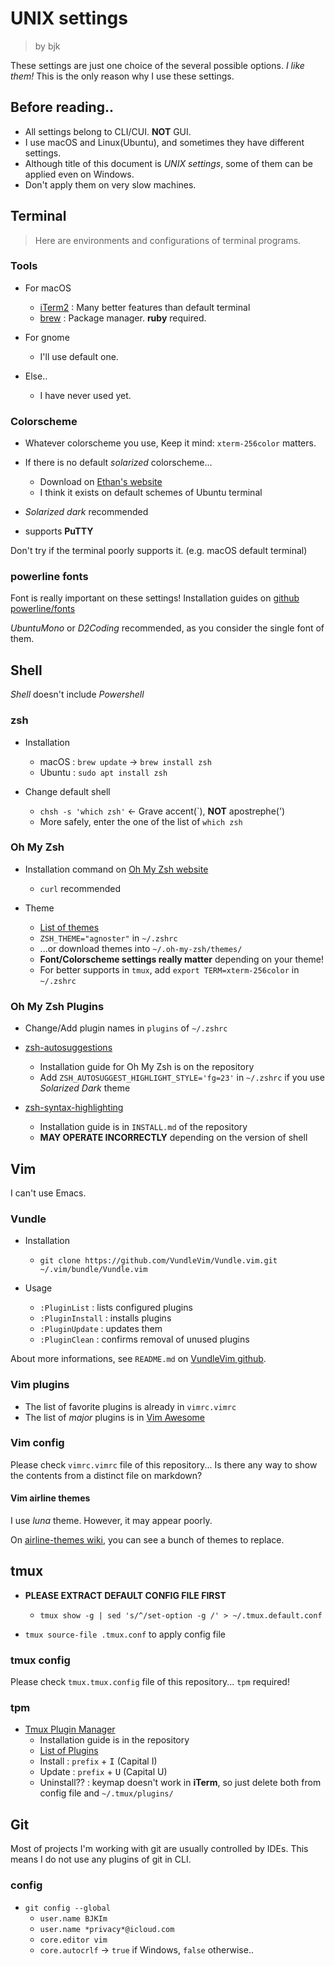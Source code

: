 
UNIX settings
=============

> by bjk

These settings are just one choice of the several possible options.
*I like them!* This is the only reason why I use these settings.

## Before reading..

- All settings belong to CLI/CUI. **NOT** GUI.
- I use macOS and Linux(Ubuntu), and sometimes they have different settings.
- Although title of this document is *UNIX settings*, some of them can be applied even on Windows.
- Don't apply them on very slow machines.

## Terminal

> Here are environments and configurations of terminal programs.

### Tools

- For macOS
    - [iTerm2](https://www.iterm2.com) : Many better features than default terminal
    - [brew](https://brew.sh) : Package manager. **ruby** required.

- For gnome
    - I'll use default one.

- Else..
    - I have never used yet.

### Colorscheme

- Whatever colorscheme you use, Keep it mind: `xterm-256color` matters.

- If there is no default *solarized* colorscheme...
    - Download on [Ethan's website](https://ethanschoonover.com/solarized/)
    - I think it exists on default schemes of Ubuntu terminal

- *Solarized dark* recommended

- supports **PuTTY**

Don't try if the terminal poorly supports it. (e.g. macOS default terminal)

### powerline fonts

Font is really important on these settings!
Installation guides on [github powerline/fonts](https://github.com/powerline/fonts)

*UbuntuMono* or *D2Coding* recommended, as you consider the single font of them.

## Shell

*Shell* doesn't include *Powershell*

### zsh

- Installation
    - macOS : `brew update` &rarr; `brew install zsh`
    - Ubuntu : `sudo apt install zsh`

- Change default shell
    - `chsh -s 'which zsh'` &larr; Grave accent(&#96;), **NOT** apostrephe(&#39;)
    - More safely, enter the one of the list of `which zsh`

### Oh My Zsh

- Installation command on [Oh My Zsh website](https://ohmyz.sh)
    - `curl` recommended

- Theme
    - [List of themes](https://github.com/robbyrussell/oh-my-zsh/wiki/Themes)
    - `ZSH_THEME="agnoster"` in `~/.zshrc`
    - ...or download themes into `~/.oh-my-zsh/themes/`
    - **Font/Colorscheme settings really matter** depending on your theme!
    - For better supports in `tmux`, add `export TERM=xterm-256color` in `~/.zshrc`

### Oh My Zsh Plugins

- Change/Add plugin names in `plugins` of `~/.zshrc`

- [zsh-autosuggestions](https://github.com/zsh-users/zsh-autosuggestions)
    - Installation guide for Oh My Zsh is on the repository
    - Add `ZSH_AUTOSUGGEST_HIGHLIGHT_STYLE='fg=23'` in `~/.zshrc` if you use *Solarized Dark* theme

- [zsh-syntax-highlighting](https://github.com/zsh-users/zsh-syntax-highlighting)
    - Installation guide is in `INSTALL.md` of the repository
    - **MAY OPERATE INCORRECTLY** depending on the version of shell

## Vim

I can't use Emacs.

### Vundle

- Installation
    - `git clone https://github.com/VundleVim/Vundle.vim.git ~/.vim/bundle/Vundle.vim`

- Usage
    - `:PluginList` : lists configured plugins
    - `:PluginInstall` : installs plugins
    - `:PluginUpdate` : updates them
    - `:PluginClean` : confirms removal of unused plugins

About more informations, see `README.md` on [VundleVim github](https://github.com/VundleVim/Vundle.vim).

### Vim plugins

- The list of favorite plugins is already in `vimrc.vimrc`
- The list of *major* plugins is in [Vim Awesome](https://vimawesome.com)

### Vim config

Please check `vimrc.vimrc` file of this repository...
Is there any way to show the contents from a distinct file on markdown?

#### Vim airline themes

I use *luna* theme. However, it may appear poorly.

On [airline-themes wiki](https://github.com/vim-airline/vim-airline/wiki/Screenshots), you can see a bunch of themes to replace.

## tmux

- **PLEASE EXTRACT DEFAULT CONFIG FILE FIRST**
    - `tmux show -g | sed 's/^/set-option -g /' > ~/.tmux.default.conf`

- `tmux source-file .tmux.conf` to apply config file

### tmux config

Please check `tmux.tmux.config` file of this repository...
`tpm` required!

### tpm

- [Tmux Plugin Manager](https://github.com/tmux-plugins/tpm)
    - Installation guide is in the repository
    - [List of Plugins](https://github.com/tmux-plugins)
    - Install : `prefix` + <kbd>I</kbd> (Capital I)
    - Update : `prefix` + <kbd>U</kbd> (Capital U)
    - Uninstall?? : keymap doesn't work in **iTerm**, so just delete both from config file and `~/.tmux/plugins/`

## Git

Most of projects I'm working with git are usually controlled by IDEs.
This means I do not use any plugins of git in CLI.

### config

- `git config --global`
    - `user.name BJKIm`
    - `user.name *privacy*@icloud.com`
    - `core.editor vim`
    - `core.autocrlf` &rarr; `true` if Windows, `false` otherwise..
